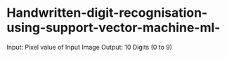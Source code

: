 # Handwritten-digit-recognisation-using-support-vector-machine-ml-
Input: Pixel value of Input Image Output: 10 Digits (0 to 9)
